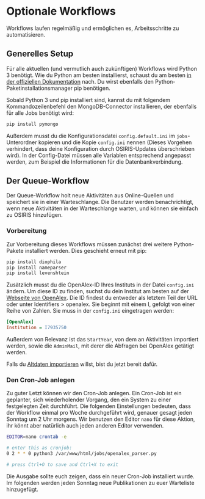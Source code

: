 # Optionale Workflows

Workflows laufen regelmäßig und ermöglichen es, Arbeitsschritte zu automatisieren.


## Generelles Setup

Für alle aktuellen (und vermutlich auch zukünftigen) Workflows wird Python 3 benötigt. Wie du Python am besten installierst, schaust du am besten [in der offiziellen Dokumentation](https://wiki.python.org/moin/BeginnersGuide/Download) nach. Du wirst ebenfalls den Python-Paketinstallationsmanager pip benötigen.

Sobald Python 3 und pip installiert sind, kannst du mit folgendem Kommandozeilenbefehl den MongoDB-Connector installieren, der ebenfalls für alle Jobs benötigt wird:


```bash
pip install pymongo
```

Außerdem musst du die Konfigurationsdatei `config.default.ini` im `jobs`-Unterordner kopieren und die Kopie `config.ini` nennen (Dieses Vorgehen verhindert, dass deine Konfiguration durch OSIRIS-Updates überschrieben wird). In der Config-Datei müssen alle Variablen entsprechend angepasst werden, zum Beispiel die Informationen für die Datenbankverbindung.


## Der Queue-Workflow


Der Queue-Workflow holt neue Aktivitäten aus Online-Quellen und speichert sie in einer Warteschlange. Die Benutzer werden benachrichtigt, wenn neue Aktivitäten in der Warteschlange warten, und können sie einfach zu OSIRIS hinzufügen.


### Vorbereitung

Zur Vorbereitung dieses Workflows müssen zunächst drei weitere Python-Pakete installiert werden. Dies geschieht erneut mit pip:

```bash
pip install diophila
pip install nameparser
pip install levenshtein
```

Zusätzlich musst du die OpenAlex-ID Ihres Instituts in der Datei `config.ini` ändern. Um diese ID zu finden, suchst du dein Institut am besten auf der [Webseite von OpenAlex](https://explore.openalex.org/). Die ID findest du entweder als letztem Teil der URL oder unter Identifiers > openalex. Sie beginnt mit einem I, gefolgt von einer Reihe von Zahlen. Sie muss in der `config.ini` eingetragen werden:

```ini
[OpenAlex]
Institution = I7935750
```

Außerdem von Relevanz ist das `StartYear`, von dem an Aktivitäten importiert werden, sowie die `AdminMail`, mit derer die Abfragen bei OpenAlex getätigt werden.


Falls du [Altdaten importieren](../data.md) willst, bist du jetzt bereit dafür.

### Den Cron-Job anlegen

Zu guter Letzt können wir den Cron-Job anlegen. Ein Cron-Job ist ein geplanter, sich wiederholender Vorgang, den ein System zu einer festgelegten Zeit durchführt. Die folgenden Einstellungen bedeuten, dass der Workflow einmal pro Woche durchgeführt wird, genauer gesagt jeden Sonntag um 2 Uhr morgens.
Wir benutzen den Editor `nano` für diese Aktion, ihr könnt aber natürlich auch jeden anderen Editor verwenden.



```bash
EDITOR=nano crontab -e 

# enter this as cronjob:
0 2 * * 0 python3 /var/www/html/jobs/openalex_parser.py

# press Ctrl+O to save and Ctrl+X to exit
```

Die Ausgabe sollte euch zeigen, dass ein neuer Cron-Job installiert wurde. Im folgenden werden jeden Sonntag neue Publikationen zu euer Warteliste hinzugefügt.

